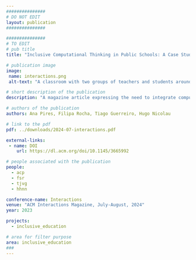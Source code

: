 ```yaml
---
###############
# DO NOT EDIT
layout: publication
###############

###############
# TO EDIT
# pub title
title: "Inclusive Computational Thinking in Public Schools: A Case Study from Lisbon"

# publication image
image:
 name: interactions.png
 alt-text: "A classroom with two groups of teachers and students around one table. There is a table at the back with 4 students (1st to 4th grade) and two male teachers. A reseacher on the left of the picture moves from the back table to the front table. At the front table are 3 students (1st to 4th grade), two researchers working with them, and a teacher. On the closer table, there are LEGO-baseplates, one with a LEGO-based map and another where children are placing tangible blocks to program the robot on the map." # provide a short description for the image #a11y

# short description of the publication
description: "A magazine article expressing the need to integrate computational thinking in schools curricula, in particular implementing inclusive, multisensory robotic environments in schools in Lisbon, Portugal."

# authors of the publication
authors: Ana Pires, Filipa Rocha, Tiago Guerreiro, Hugo Nicolau

# link to the pdf
pdf: ../downloads/2024-07-interactions.pdf

external-links:
 - name: DOI
    url: https://dl.acm.org/doi/10.1145/3665992

# people associated with the publication
people:
  - acp
  - fsr
  - tjvg
  - hhnn

conference-name: Interactions
venue: "ACM Interactions Magazine, July-August, 2024"
year: 2023

projects:
  - inclusive_education

# area for filter purpose
area: inclusive_education
###
---
```


